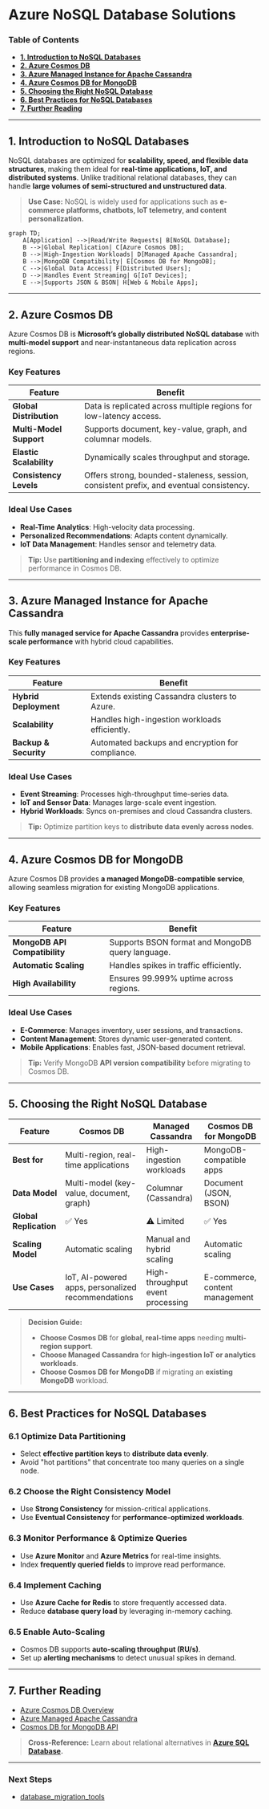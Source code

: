 # **Azure NoSQL Database Solutions**
### **Table of Contents**

- [**1. Introduction to NoSQL Databases**](#1-introduction-to-nosql-databases)
- [**2. Azure Cosmos DB**](#2-azure-cosmos-db)
- [**3. Azure Managed Instance for Apache Cassandra**](#3-azure-managed-instance-for-apache-cassandra)
- [**4. Azure Cosmos DB for MongoDB**](#4-azure-cosmos-db-for-mongodb)
- [**5. Choosing the Right NoSQL Database**](#5-choosing-the-right-nosql-database)
- [**6. Best Practices for NoSQL Databases**](#6-best-practices-for-nosql-databases)
- [**7. Further Reading**](#7-further-reading)


---

## **1. Introduction to NoSQL Databases**

NoSQL databases are optimized for **scalability, speed, and flexible data structures**, making them ideal for **real-time applications, IoT, and distributed systems**. Unlike traditional relational databases, they can handle **large volumes of semi-structured and unstructured data**.

> **Use Case:** NoSQL is widely used for applications such as **e-commerce platforms, chatbots, IoT telemetry, and content personalization.**

```mermaid
graph TD;
    A[Application] -->|Read/Write Requests| B[NoSQL Database];
    B -->|Global Replication| C[Azure Cosmos DB];
    B -->|High-Ingestion Workloads| D[Managed Apache Cassandra];
    B -->|MongoDB Compatibility| E[Cosmos DB for MongoDB];
    C -->|Global Data Access| F[Distributed Users];
    D -->|Handles Event Streaming| G[IoT Devices];
    E -->|Supports JSON & BSON| H[Web & Mobile Apps];
```

---

## **2. Azure Cosmos DB**

Azure Cosmos DB is **Microsoft’s globally distributed NoSQL database** with **multi-model support** and near-instantaneous data replication across regions.

### **Key Features**

|**Feature**|**Benefit**|
|---|---|
|**Global Distribution**|Data is replicated across multiple regions for low-latency access.|
|**Multi-Model Support**|Supports document, key-value, graph, and columnar models.|
|**Elastic Scalability**|Dynamically scales throughput and storage.|
|**Consistency Levels**|Offers strong, bounded-staleness, session, consistent prefix, and eventual consistency.|

### **Ideal Use Cases**

- **Real-Time Analytics**: High-velocity data processing.
- **Personalized Recommendations**: Adapts content dynamically.
- **IoT Data Management**: Handles sensor and telemetry data.

> **Tip:** Use **partitioning and indexing** effectively to optimize performance in Cosmos DB.

---

## **3. Azure Managed Instance for Apache Cassandra**

This **fully managed service for Apache Cassandra** provides **enterprise-scale performance** with hybrid cloud capabilities.

### **Key Features**

|**Feature**|**Benefit**|
|---|---|
|**Hybrid Deployment**|Extends existing Cassandra clusters to Azure.|
|**Scalability**|Handles high-ingestion workloads efficiently.|
|**Backup & Security**|Automated backups and encryption for compliance.|

### **Ideal Use Cases**

- **Event Streaming**: Processes high-throughput time-series data.
- **IoT and Sensor Data**: Manages large-scale event ingestion.
- **Hybrid Workloads**: Syncs on-premises and cloud Cassandra clusters.

> **Tip:** Optimize partition keys to **distribute data evenly across nodes**.

---

## **4. Azure Cosmos DB for MongoDB**

Azure Cosmos DB provides **a managed MongoDB-compatible service**, allowing seamless migration for existing MongoDB applications.

### **Key Features**

|**Feature**|**Benefit**|
|---|---|
|**MongoDB API Compatibility**|Supports BSON format and MongoDB query language.|
|**Automatic Scaling**|Handles spikes in traffic efficiently.|
|**High Availability**|Ensures 99.999% uptime across regions.|

### **Ideal Use Cases**

- **E-Commerce**: Manages inventory, user sessions, and transactions.
- **Content Management**: Stores dynamic user-generated content.
- **Mobile Applications**: Enables fast, JSON-based document retrieval.

> **Tip:** Verify MongoDB **API version compatibility** before migrating to Cosmos DB.

---

## **5. Choosing the Right NoSQL Database**

|**Feature**|**Cosmos DB**|**Managed Cassandra**|**Cosmos DB for MongoDB**|
|---|---|---|---|
|**Best for**|Multi-region, real-time applications|High-ingestion workloads|MongoDB-compatible apps|
|**Data Model**|Multi-model (key-value, document, graph)|Columnar (Cassandra)|Document (JSON, BSON)|
|**Global Replication**|✅ Yes|⚠️ Limited|✅ Yes|
|**Scaling Model**|Automatic scaling|Manual and hybrid scaling|Automatic scaling|
|**Use Cases**|IoT, AI-powered apps, personalized recommendations|High-throughput event processing|E-commerce, content management|

> **Decision Guide:**
> 
> - **Choose Cosmos DB** for **global, real-time apps** needing **multi-region support**.
> - **Choose Managed Cassandra** for **high-ingestion IoT or analytics workloads**.
> - **Choose Cosmos DB for MongoDB** if migrating an **existing MongoDB** workload.

---

## **6. Best Practices for NoSQL Databases**

### **6.1 Optimize Data Partitioning**

- Select **effective partition keys** to **distribute data evenly**.
- Avoid "hot partitions" that concentrate too many queries on a single node.

### **6.2 Choose the Right Consistency Model**

- Use **Strong Consistency** for mission-critical applications.
- Use **Eventual Consistency** for **performance-optimized workloads**.

### **6.3 Monitor Performance & Optimize Queries**

- Use **Azure Monitor** and **Azure Metrics** for real-time insights.
- Index **frequently queried fields** to improve read performance.

### **6.4 Implement Caching**

- Use **Azure Cache for Redis** to store frequently accessed data.
- Reduce **database query load** by leveraging in-memory caching.

### **6.5 Enable Auto-Scaling**

- Cosmos DB supports **auto-scaling throughput (RU/s)**.
- Set up **alerting mechanisms** to detect unusual spikes in demand.

---

## **7. Further Reading**

- [Azure Cosmos DB Overview](https://learn.microsoft.com/en-us/azure/cosmos-db/introduction)
- [Azure Managed Apache Cassandra](https://learn.microsoft.com/en-us/azure/managed-instance-apache-cassandra/overview)
- [Cosmos DB for MongoDB API](https://learn.microsoft.com/en-us/azure/cosmos-db/mongodb/introduction)

> **Cross-Reference:** Learn about relational alternatives in **[Azure SQL Database](#azure_sql_database).**

---

### **Next Steps**
- [database_migration_tools](database_migration_tools.md)
